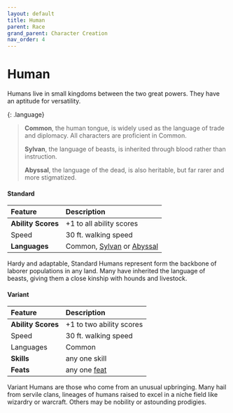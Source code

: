 ```yaml
---
layout: default
title: Human
parent: Race
grand_parent: Character Creation
nav_order: 4
---
```


# Human

Humans live in small kingdoms between the two great powers. They have an aptitude for versatility.

{: .language}
> **Common**, the human tongue, is widely used as the language of trade and diplomacy. All characters are proficient in Common.
>
> **Sylvan**, the language of beasts, is inherited through blood rather than instruction.
>
> **Abyssal**, the language of the dead, is also heritable, but far rarer and more stigmatized.

#### Standard

| Feature            | Description                                                                                            |
| :----------------- | :----------------------------------------------------------------------------------------------------- |
| **Ability Scores** | +1 to all ability scores                                                                               |
| Speed              | 30 ft. walking speed                                                                                   |
| **Languages**      | Common, [Sylvan](../../adventuring/languages#sylvan) or [Abyssal](../../adventuring/languages#abyssal) |

Hardy and adaptable, Standard Humans represent form the backbone of laborer populations in any land. Many have inherited the language of beasts, giving them a close kinship with hounds and livestock. 


#### Variant

| Feature            | Description                      |
| :----------------- | :------------------------------- |
| **Ability Scores** | +1 to two ability scores         |
| Speed              | 30 ft. walking speed             |
| Languages          | Common                           |
| **Skills**         | any one skill                    |
| **Feats**          | any one [feat](../../more/feats) |

Variant Humans are those who come from an unusual upbringing. Many hail from servile clans, lineages of humans raised to excel in a niche field like wizardry or warcraft. Others may be nobility or astounding prodigies.
